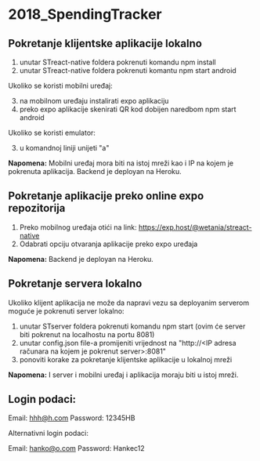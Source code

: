 # 2018_SpendingTracker

## Pokretanje klijentske aplikacije lokalno

1. unutar STreact-native foldera pokrenuti komandu npm install
2. unutar STreact-native foldera pokrenuti komantu npm start android

Ukoliko se koristi mobilni uređaj:

3. na mobilnom uređaju instalirati expo aplikaciju
4. preko expo aplikacije skenirati QR kod dobijen naredbom npm start android

Ukoliko se koristi emulator:

3. u komandnoj liniji unijeti "a"

 **Napomena:**
 Mobilni uređaj mora biti na istoj mreži kao i IP na kojem je pokrenuta aplikacija.
 Backend je deployan na Heroku.

## Pokretanje aplikacije preko online expo repozitorija

1. Preko mobilnog uređaja otići na link: https://exp.host/@wetania/streact-native
2. Odabrati opciju otvaranja aplikacije preko expo uređaja

 **Napomena:**
 Backend je deployan na Heroku.

## Pokretanje servera lokalno

Ukoliko klijent aplikacija ne može da napravi vezu sa deployanim serverom moguće je pokrenuti server lokalno:
1. unutar STserver foldera pokrenuti komandu npm start (ovim će server biti pokrenut na localhostu na portu 8081)
2. unutar config.json file-a promijeniti vrijednost na "http://<IP adresa računara na kojem je pokrenut server>:8081"
3. ponoviti korake za pokretanje klijentske aplikacije u lokalnoj mreži

 **Napomena:**
 I server i mobilni uređaj i aplikacija moraju biti u istoj mreži.


## Login podaci:

Email: hhh@h.com Password: 12345HB

Alternativni login podaci:

Email: hanko@o.com Password: Hankec12
